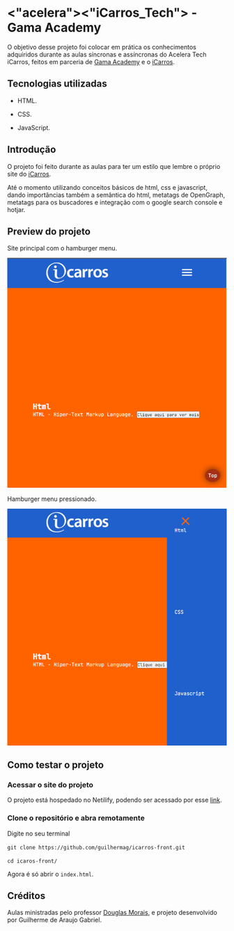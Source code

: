 # <"acelera"><"iCarros_Tech"> - Gama Academy

O objetivo desse projeto foi colocar em prática os conhecimentos adquiridos durante as aulas síncronas e assíncronas do Acelera Tech iCarros, feitos em parceria de [Gama Academy](https://www.gama.academy/) e o [iCarros](https://www.icarros.com.br/principal/index.jsp).

## Tecnologias utilizadas

- HTML.
  
- CSS.
  
- JavaScript.
  
## Introdução

O projeto foi feito durante as aulas para ter um estilo que lembre o próprio site do [iCarros](https://www.icarros.com.br/principal/index.jsp).

Até o momento utilizando conceitos básicos de html, css e javascript, dando importâncias também a semântica do html, metatags de OpenGraph, metatags para os buscadores e integração com o google search console e hotjar.

## Preview do projeto

Site principal com o hamburger menu.

![Preview do projeto 1](img/preview-1.png)

Hamburger menu pressionado.

![Preview do projeto 2](img/preview-2.png)

## Como testar o projeto

### Acessar o site do projeto

O projeto está hospedado no Netilify, podendo ser acessado por esse [link](https://icarros-gama-guilherme-gabriel.netlify.app/).

### Clone o repositório e abra remotamente

Digite no seu terminal

``
git clone https://github.com/guilhermag/icarros-front.git
``

``
cd icaros-front/
``

Agora é só abrir o ``index.html``.

## Créditos

Aulas ministradas pelo professor [Douglas Morais](https://github.com/mrdouglasmorais), e projeto desenvolvido por Guilherme de Araujo Gabriel.
